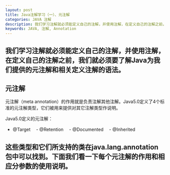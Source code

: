 ```yaml
---
layout: post
title: Java注解学习（一）、元注解
categories: JAVA 注解
description: 我们学习注解就必须能定义自己的注解，并使用注解，在定义自己的注解之前，我们就必须要了解Java为我们提供的元注解和相关定义注解的语法。
keywords: JAVA, 注解, Annotation
---
```


我们学习注解就必须能定义自己的注解，并使用注解，在定义自己的注解之前，我们就必须要了解Java为我们提供的元注解和相关定义注解的语法。
---

## 元注解

元注解（meta annotation）的作用就是负责注解其他注解。Java5.0定义了4个标准的元注解类型，它们被用来提供对其它注解类型作说明。

  Java5.0定义的元注解：

  - @Target
　- @Retention
　- @Documented
　- @Inherited

这些类型和它们所支持的类在java.lang.annotation包中可以找到。下面我们看一下每个元注解的作用和相应分参数的使用说明。
---
